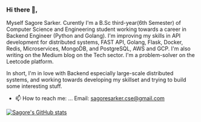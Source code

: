 ### Hi there 👋,
Myself Sagore Sarker. Curently I'm a B.Sc third-year(6th Semester) of Computer Science and Engineering student working towards a career in Backend Engineer (Python and Golang). I'm improving my skills in API development for distributed systems, FAST API, Golang, Flask, Docker, Redis, Microservices, MongoDB, and PostgreSQL, AWS and GCP. I'm also writing on the Medium blog on the Tech sector. I'm a problem-solver on the Leetcode platform.

In short, I'm in love with Backend especially large-scale distributed systems, and working towards developing my skillset and trying to build some interesting stuff.

- 📫 How to reach me: ...
Email: sagoresarker.cse@gmail.com

[![Sagore's GitHub stats](https://github-readme-stats.vercel.app/api?username=sagoresarker)](https://github.com/anuraghazra/github-readme-stats)
<!--
**sagoresarker/sagoresarker** is a ✨ _special_ ✨ repository because its `README.md` (this file) appears on your GitHub profile.

Here are some ideas to get you started:

- 🔭 I’m currently working on ...
- 🌱 I’m currently learning ...
- 👯 I’m looking to collaborate on ...
- 🤔 I’m looking for help with ...
- 💬 Ask me about ...
- 📫 How to reach me: ...
- 😄 Pronouns: ...
- ⚡ Fun fact: ...
-->
